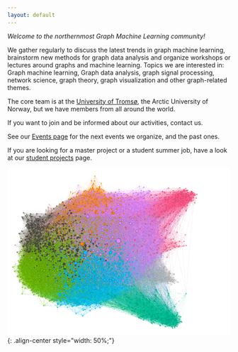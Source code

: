 ```yaml
---
layout: default
---
```


_Welcome to the northernmost Graph Machine Learning community!_

We gather regularly to discuss the latest trends in graph machine learning, brainstorm new methods for graph data analysis and organize workshops or lectures around graphs and machine learning. Topics we are interested in: Graph machine learning, Graph data analysis, graph signal processing, network science, graph theory, graph visualization and other graph-related themes.

The core team is at the [University of Tromsø](https://en.uit.no/), the Arctic University of Norway, but we have members from all around the world.

If you want to join and be informed about our activities, contact us.

See our [Events page](events.md) for the next events we organize, and the past ones.

If you are looking for a master project or a student summer job, have a look at our [student projects](studentprojects.md) page.

![Graph of a part of a social network, from Gephi](figs\blogcatalog.png "a small social network"){: .align-center style="width: 50%;"}

